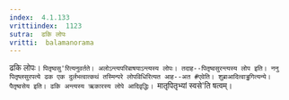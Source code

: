 ```yaml
---
index:  4.1.133
vrittiindex:  1123
sutra:  ढकि लोपः
vritti:  balamanorama 
---
```


ढकि लोपः। `पितृष्वसु'रित्यनुवर्तते। अलोऽन्त्यपरिबाषयाऽन्त्यस्य लोपः। तदाह--पितृष्वसुरन्त्यस्य लोप इति। ननु पितृष्लसुरपत्ये ढक एक दुर्लभत्वात्कथं तस्मिन्परे लोपविधिरित्यत आह--अत #एवेति। शुब्राआदित्वाड्ढगित्यन्ये। पैतृष्वसेय इति। ढकि अन्त्यस्य ऋकारस्य लोपे आदिवृद्धिः। `मातृपितृभ्यां स्वसे'ति षत्वम्। 

